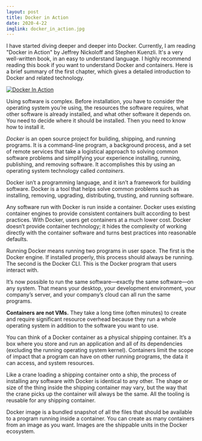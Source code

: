 ```yaml
---
layout: post
title: Docker in Action
date: 2020-4-22
imglink: docker_in_action.jpg
---
```


I have started diving deeper and deeper into Docker. Currently, I am reading "Docker in Action" by Jeffrey Nickoloff and Stephen Kuenzli. It's a very well-written book, in an easy to understand language. I highly recommend reading this book if you want to understand Docker and containers. Here is a brief summary of the first chapter, which gives a detailed introduction to Docker and related technology.

<div class="book centered">
  <a target="_blank" href="/images/books/{{ page.imglink }}">
    <img src="/images/books/{{ page.imglink }}" alt="Docker In Action">
  </a>
</div> 

Using software is complex. Before installation, you have to consider the operating system you’re using, the resources the software requires, what other software is already installed, and what other software it depends on. You need to decide where it should be installed. Then you need to know how to install it.

*Docker* is an open source project for building, shipping, and running programs. It is a command-line program, a background process, and a set of remote services that take a logistical approach to solving common software problems and simplifying your experience installing, running, publishing, and removing software. It accomplishes this by using an operating system technology called *containers*.

Docker isn’t a programming language, and it isn’t a framework for building software. Docker is a tool that helps solve common problems such as installing, removing, upgrading, distributing, trusting, and running software.

Any software run with Docker is run inside a container. Docker uses existing container engines to provide consistent containers built according to best practices. With Docker, users get containers at a much lower cost. Docker doesn’t provide container technology; it hides the complexity of working directly with the container software and turns best practices into reasonable defaults.

Running Docker means running two programs in user space. The first is the Docker engine. If installed properly, this process should always be running. The second is the Docker CLI. This is the Docker program that users interact with.

It’s now possible to run the same software—exactly the same software—on any system. That means your desktop, your development environment, your company’s server, and your company’s cloud can all run the same programs. 

**Containers are not VMs.** They take a long time (often minutes) to create and require significant resource overhead because they run a whole operating system in addition to the software you want to use. 

You can think of a Docker container as a physical shipping container. It’s a box where you store and run an application and all of its dependencies (excluding the running operating system kernel). Containers limit the scope of impact that a program can have on other running programs, the data it can access, and system resources.

Like a crane loading a shipping container onto a ship, the process of installing any software with Docker is identical to any other. The shape or size of the thing inside the shipping container may vary, but the way that the crane picks up the container will always be the same. All the tooling is reusable for any shipping container.

Docker image is a bundled snapshot of all the files that should be available to a program running inside a container. You can create as many containers from an image as you want. Images are the shippable units in the Docker ecosystem.